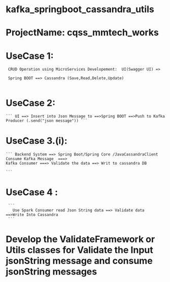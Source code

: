 # kafka_springboot_cassandra_utils

# ProjectName: cqss_mmtech_works

# UseCase 1:
 ```
  CRUD Operation using MicroServices Developement:  UI(Swagger UI) => 
  
  Spring BOOT ==> Cassandra (Save,Read,Delete,Update)
  
  ```
# UseCase 2:
    ``` UI ==> Insert into Json Message to ==>Spring BOOT ==>Push to Kafka Producer (.send("json message")) ```

# UseCase 3.(i):
    
    ``` Backend System ==> Spring Boot/Spring Core /JavaCassandraClient Consume Kafka Message  ===> 	
    Kafka Consumer ===> Validate the data ==> Writ to cassandra DB
    
    ```
	
# UseCase 4 :
     
     ```
       Use Spark Consumer read Json String data ==> Validate data  ==>Write Into Cassandra
     ```
# Develop the ValidateFramework or Utils classes for Validate the Input jsonString message and consume jsonString messages



